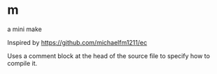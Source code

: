 # m
a mini make

Inspired by https://github.com/michaelfm1211/ec

Uses a comment block at the head of the source file to specify how to compile it.
